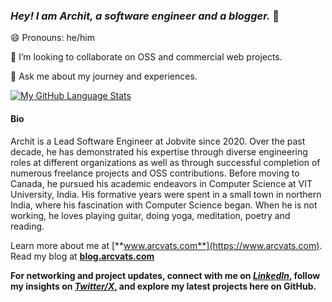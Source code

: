 ### *Hey! I am Archit, a software engineer and a blogger.* 👋

😄 Pronouns: he/him

👯 I’m looking to collaborate on OSS and commercial web projects.

💬 Ask me about my journey and experiences.

[![My GitHub Language Stats](https://github-readme-stats.vercel.app/api/top-langs/?username=arcvats&layout=compact&langs_count=20&theme=tokyonight)]()


#### Bio

Archit is a Lead Software Engineer at Jobvite since 2020. Over the past decade, he has demonstrated his expertise through diverse engineering roles at different organizations as well as through successful completion of numerous freelance projects and OSS contributions. Before moving to Canada, he pursued his academic endeavors in Computer Science at VIT University, India. His formative years were spent in a small town in northern India, where his fascination with Computer Science began. When he is not working, he loves playing guitar, doing yoga, meditation, poetry and reading.

Learn more about me at [**www.arcvats.com**](https://www.arcvats.com). Read my blog at [**blog.arcvats.com**](https://blog.arcvats.com)
<!--
**arcvats/arcvats** is a ✨ _special_ ✨ repository because its `README.md` (this file) appears on your GitHub profile.

Here are some ideas to get you started:

- 🔭 I’m currently working on ...
- 🌱 I’m currently learning ...
- 👯 I’m looking to collaborate on ...
- 🤔 I’m looking for help with ...
- 💬 Ask me about ...
- 📫 How to reach me: ...
- 😄 Pronouns: ...
- ⚡ Fun fact: ...
-->
**For networking and project updates, connect with me on *[LinkedIn](https://linkedin.com/in/arcvats)*, follow my insights on [*Twitter/X*](https://x.com/arcvats), and explore my latest projects here on GitHub.**


